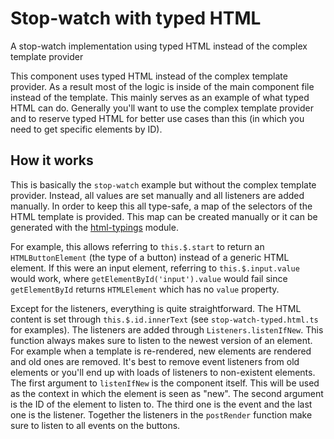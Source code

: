 # Stop-watch with typed HTML

A stop-watch implementation using typed HTML instead of the complex template provider

This component uses typed HTML instead of the complex template provider. As a result most of the logic is inside of the main component file instead of the template. This mainly serves as an example of what typed HTML can do. Generally you'll want to use the complex template provider and to reserve typed HTML for better use cases than this (in which you need to get specific elements by ID).

## How it works

This is basically the `stop-watch` example but without the complex template provider. Instead, all values are set manually and all listeners are added manually. In order to keep this all type-safe, a map of the selectors of the HTML template is provided. This map can be created manually or it can be generated with the [html-typings](https://github.com/SanderRonde/html-typings) module. 

For example, this allows referring to `this.$.start` to return an `HTMLButtonElement` (the type of a button) instead of a generic HTML element. If this were an input element, referring to `this.$.input.value` would work, where `getElementById('input').value` would fail since `getElementById` returns `HTMLElement` which has no `value` property.

Except for the listeners, everything is quite straightforward. The HTML content is set through `this.$.id.innerText` (see `stop-watch-typed.html.ts` for examples). The listeners are added through `Listeners.listenIfNew`. This function always makes sure to listen to the newest version of an element. For example when a template is re-rendered, new elements are rendered and old ones are removed. It's best to remove event listeners from old elements or you'll end up with loads of listeners to non-existent elements. The first argument to `listenIfNew` is the component itself. This will be used as the context in which the element is seen as "new". The second argument is the ID of the element to listen to. The third one is the event and the last one is the listener. Together the listeners in the `postRender` function make sure to listen to all events on the buttons.